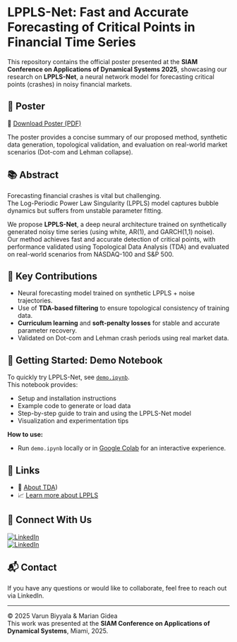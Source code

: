 # LPPLS-Net: Fast and Accurate Forecasting of Critical Points in Financial Time Series

This repository contains the official poster presented at the **SIAM Conference on Applications of Dynamical Systems 2025**, showcasing our research on **LPPLS-Net**, a neural network model for forecasting critical points (crashes) in noisy financial markets.

## 📌 Poster

📄 [Download Poster (PDF)](./LPPLS_Net__SIAM_Poster.pdf)

The poster provides a concise summary of our proposed method, synthetic data generation, topological validation, and evaluation on real-world market scenarios (Dot-com and Lehman collapse).

## 📚 Abstract

Forecasting financial crashes is vital but challenging.  
The Log-Periodic Power Law Singularity (LPPLS) model captures bubble dynamics but suffers from unstable parameter fitting.

We propose **LPPLS-Net**, a deep neural architecture trained on synthetically generated noisy time series (using white, AR(1), and GARCH(1,1) noise).  
Our method achieves fast and accurate detection of critical points, with performance validated using Topological Data Analysis (TDA) and evaluated on real-world scenarios from NASDAQ-100 and S&P 500.

## 🧠 Key Contributions

- Neural forecasting model trained on synthetic LPPLS + noise trajectories.
- Use of **TDA-based filtering** to ensure topological consistency of training data.
- **Curriculum learning** and **soft-penalty losses** for stable and accurate parameter recovery.
- Validated on Dot-com and Lehman crash periods using real market data.

## 🚀 Getting Started: Demo Notebook

To quickly try LPPLS-Net, see [`demo.ipynb`](./demo.ipynb).  
This notebook provides:

- Setup and installation instructions
- Example code to generate or load data
- Step-by-step guide to train and using the LPPLS-Net model
- Visualization and experimentation tips

**How to use:**
- Run `demo.ipynb` locally or in [Google Colab](https://colab.research.google.com/) for an interactive experience.

## 🔗 Links

- 📜 [About TDA](https://arxiv.org/pdf/1703.04385))
- 📈 [Learn more about LPPLS](https://arxiv.org/pdf/cond-mat/9901035)

## 🤝 Connect With Us

[![LinkedIn](https://img.shields.io/badge/Varun%20Biyyala-LinkedIn-blue)](https://www.linkedin.com/in/varunbiyyala/)  
[![LinkedIn](https://img.shields.io/badge/Dr.%20Marian%20Gidea-LinkedIn-blue)](https://www.linkedin.com/in/marian-gidea-42822a29/)

## 📬 Contact

If you have any questions or would like to collaborate, feel free to reach out via LinkedIn.

---

© 2025 Varun Biyyala & Marian Gidea  
This work was presented at the **SIAM Conference on Applications of Dynamical Systems**, Miami, 2025.
